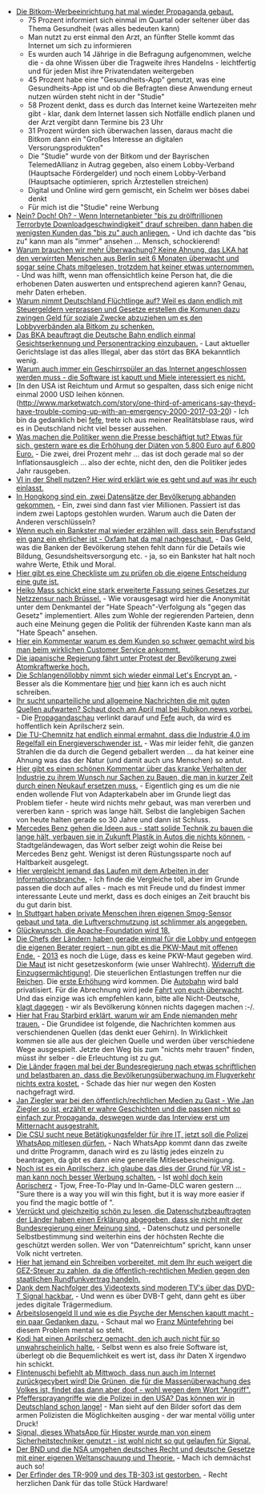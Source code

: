 * [Die Bitkom-Werbeeinrichtung hat mal wieder Propaganda gebaut.](https://www.bitkom.org/Presse/Anhaenge-an-PIs/2017/03-Maerz/Verbraucherstudie-Telemedizin-2017-170327.pdf)
    * 75 Prozent informiert sich einmal im Quartal oder seltener über das Thema Gesundheit (was alles bedeuten kann)
    * Man nutzt zu erst einmal den Arzt, an fünfter Stelle kommt das Internet um sich zu informieren
    * Es wurden auch 14 Jährige in die Befragung aufgenommen, welche die - da ohne Wissen über die Tragweite ihres Handelns - leichtfertig und für jeden Mist ihre Privatendaten weitergeben
    * 45 Prozent habe eine "Gesundheits-App" genutzt, was eine Gesundheits-App ist und ob die Befragten diese Anwendung erneut nutzen würden steht nicht in der "Studie"
    * 58 Prozent denkt, dass es durch das Internet keine Wartezeiten mehr gibt - klar, dank dem Internet lassen sich Notfälle endlich planen und der Arzt vergibt dann Termine bis 23 Uhr
    * 31 Prozent würden sich überwachen lassen, daraus macht die Bitkom dann ein "Großes Interesse an digitalen Versorungsprodukten"
    * Die "Studie" wurde von der Bitkom und der Bayrischen TelemedAllianz in Autrag gegeben, also einem Lobby-Verband (Hauptsache Fördergelder) und noch einem Lobby-Verband (Hauptsache optimieren, sprich Ärztestellen streichen)
    * Digital und Online wird gern gemischt, ein Schelm wer böses dabei denkt
    * Für mich ist die "Studie" reine Werbung
* [Nein? Doch! Oh? - Wenn Internetanbieter "bis zu drölftrillionen Terrorbyte Downloadgeschwindigkeit" drauf schreiben, dann haben die wenigsten Kunden das "bis zu" auch anliegen.](https://www.heise.de/newsticker/meldung/Bericht-der-Bundesnetzagentur-Schnelles-Internet-zumeist-langsamer-als-versprochen-3665483.html) - Und ich dachte das "bis zu" kann man als "immer" ansehen ... Mensch, schockierend!
* [Warum brauchen wir mehr Überwachung? Keine Ahnung, das LKA hat den verwirrten Menschen aus Berlin seit 6 Monaten überwacht und sogar seine Chats mitgelesen, trotzdem hat keiner etwas unternommen.](https://www.welt.de/politik/deutschland/article163180510/Was-das-LKA-bei-Amris-Terror-Chat-mitlas.html) - Und was hilft, wenn man offensichtlich keine Person hat, die die erhobenen Daten auswerten und entsprechend agieren kann? Genau, mehr Daten erheben.
* [Warum nimmt Deutschland Flüchtlinge auf? Weil es dann endlich mit Steuergeldern verprassen und Gesetze erstellen die Komunen dazu zwingen Geld für soziale Zwecke abzuziehen um es den Lobbyverbänden ala Bitkom zu schenken.](https://www.heise.de/newsticker/meldung/Gesetzeskontrolleur-Erst-die-Fluechtlingswelle-hat-E-Government-etwas-vorangebracht-3665991.html)
* [Das BKA beauftragt die Deutsche Bahn endlich einmal Gesichtserkennung und Personentracking einzubauen.](https://www.golem.de/news/videoueberwachung-erster-feldversuch-mit-gesichtserkennung-geplant-1703-126962.html) - Laut aktueller Gerichtslage ist das alles Illegal, aber das stört das BKA bekanntlich wenig.
* [Warum auch immer ein Geschirrspüler an das Internet angeschlossen werden muss - die Software ist kaputt und Miele interessiert es nicht.](https://www.theregister.co.uk/2017/03/26/miele_joins_internetofst_hall_of_shame/)
* [In den USA ist Reichtum und Armut so gespalten, dass sich enige nicht einmal 2000 USD leihen können.(http://www.marketwatch.com/story/one-third-of-americans-say-theyd-have-trouble-coming-up-with-an-emergency-2000-2017-03-20) - Ich bin da gedanklich bei [fefe](https://blog.fefe.de/?ts=a6262923), trete ich aus meiner Realitätsblase raus, wird es in Deutschland nicht viel besser aussehen.
* [Was machen die Politiker wenn die Presse beschäftigt tut? Etwas für sich, gestern ware es die Erhöhung der Diäten von 5.800 Euro auf 6.800 Euro.](https://www.heise.de/tp/features/Diaetenerhoehung-im-Aufmerksamkeitsschatten-der-Saarlandwahl-3665225.html) - Die zwei, drei Prozent mehr ... das ist doch gerade mal so der Inflationsausgleich ... also der echte, nicht den, den die Politiker jedes Jahr rausgeben.
* [VI in der Shell nutzen? Hier wird erklärt wie es geht und auf was ihr euch einlasst.](https://opensource.com/article/17/3/fun-vi-mode-your-shell)
* [In Hongkong sind ein, zwei Datensätze der Bevölkerung abhanden gekommen.](https://www.heise.de/newsticker/meldung/Datensaetze-von-3-7-Millionen-Waehlern-in-Hongkong-gestohlen-3666305.html) - Ein, zwei sind dann fast vier Millionen. Passiert ist das indem zwei Laptops gestohlen wurden. Warum auch die Daten der Anderen verschlüsseln?
* [Wenn euch ein Bankster mal wieder erzählen will, dass sein Berufsstand ein ganz ein ehrlicher ist - Oxfam hat da mal nachgeschaut.](https://www.heise.de/tp/features/Bankgewinne-durch-Steuerflucht-3666017.html) - Das Geld, was die Banken der Bevölkerung stehen fehlt dann für die Details wie Bildung, Gesundsheitsversorgung etc. - ja, so ein Bankster hat halt noch wahre Werte, Ethik und Moral.
* [Hier gibt es eine Checkliste um zu prüfen ob die eigene Entscheidung eine gute ist.](https://opensource.com/open-organization/17/3/making-better-open-decisions)
* [Heiko Mass schickt eine stark erweiterte Fassung seines Gesetzes zur Netzzensur nach Brüssel.](https://www.heise.de/newsticker/meldung/Ende-der-Anonymitaet-im-Netz-Maas-verschaerft-Gesetzesentwurf-gegen-Hate-Speech-3668265.html) - Wie vorausgesagt wird hier die Anonymität unter dem Denkmantel der "Hate Speach"-Verfolgung als "gegen das Gesetz" implementiert. Alles zum Wohle der regierenden Parteien, denn auch eine Meinung gegen die Politik der führenden Kaste kann man als "Hate Speach" ansehen.
* [Hier ein Kommentar warum es dem Kunden so schwer gemacht wird bis man beim wirklichen Customer Service ankommt.](https://www.heise.de/forum/iX/News-Kommentare/Amazon-Connect-Auch-das-Callcenter-muss-in-die-Cloud/Re-welche-Huerden-der-Anrufer-ueberwinden-muss/posting-30166800/show/)
* [Die japanische Regierung fährt unter Protest der Bevölkerung zwei Atomkraftwerke hoch.](https://blog.fefe.de/?ts=a6246044)
* [Die Schlangenöllobby nimmt sich wieder einmal Let's Encrypt an.](https://www.golem.de/news/let-s-encrypt-immer-mehr-phishing-seiten-beantragen-zertifikate-1703-126988.html) - Besser als die Kommentare [hier](https://forum.golem.de/kommentare/security/let-s-encrypt-immer-mehr-phishing-seiten-beantragen-zertifikate/dann-werden-zertifikate-der-zertifizierungsstelle-einfach-als-unsicher-markiert.../108224,4771906,4771906,read.html#msg-4771906) und [hier](https://forum.golem.de/kommentare/security/let-s-encrypt-immer-mehr-phishing-seiten-beantragen-zertifikate/gaehn..../108224,4771884,4771884,read.html#msg-4771884) kann ich es auch nicht schreiben.
* [Ihr sucht unparteiliche und allgemeine Nachrichten die mit guten Quellen aufwarten? Schaut doch am April mal bei Rubikon.news vorbei.](https://www.rubikon.news/) - Die [Propagandaschau](https://propagandaschau.wordpress.com/2017/03/30/rubikon-news-vielversprechendes-medienportal-startet-im-april/) verlinkt darauf und [Fefe](https://blog.fefe.de/?ts=a622142e) auch, da wird es hoffentlich kein Aprilscherz sein.
* [Die TU-Chemnitz hat endlich einmal ermahnt, dass die Industrie 4.0 im Regelfall ein Energieverschwender ist.](https://www.golem.de/news/nachhaltiglkeit-industrie-4-0-ist-bisher-kein-fortschritt-1703-127037.html) - Was mir leider fehlt, die ganzen Strahlen die da durch die Gegend geballert werden ... da hat keiner eine Ahnung was das der Natur (und damit auch uns Menschen) so antut.
* [Hier gibt es einen schönen Kommentar über das kranke Verhalten der Industrie zu ihrem Wunsch nur Sachen zu Bauen, die man in kurzer Zeit durch einen Neukauf ersetzen muss.](https://www.heise.de/forum/heise-online/News-Kommentare/Kommentar-Stecker-Vielfalt-Der-Irrsinn-geht-in-die-naechste-Runde/Kapitalismus-bedeutet-geplante-Obsoleszenz/posting-30180902/show/) - Eigentlich ging es um die nie enden wollende Flut von Adapterkabeln aber im Grunde liegt das Problem tiefer - heute wird nichts mehr gebaut, was man vererben und vererben kann - sprich was lange hält. Selbst die langlebigen Sachen von heute halten gerade so 30 Jahre und dann ist Schluss.
* [Mercedes Benz gehen die Ideen aus - statt solide Technik zu bauen die lange hält, verbauen sie in Zukunft Plastik in Autos die nichts können.](https://www.golem.de/news/10-neue-autos-daimler-erhoeht-das-tempo-bei-elektroautos-1703-127053.html) - Stadtgeländewagen, das Wort selber zeigt wohin die Reise bei Mercedes Benz geht. Wenigst ist deren Rüstungssparte noch auf Haltbarkeit ausgelegt.
* [Hier vergleicht jemand das Laufen mit dem Arbeiten in der Informationsbranche.](https://opensource.com/article/17/3/14-ways-being-runner-working-tech) - Ich finde die Vergleiche toll, aber im Grunde passen die doch auf alles - mach es mit Freude und du findest immer interessante Leute und merkt, dass es doch einiges an Zeit braucht bis du gut darin bist.
* [In Stuttgart haben private Menschen ihren eigenen Smog-Sensor gebaut und tata, die Luftverschmutzung ist schlimmer als angegeben.](https://opensource.com/article/17/3/build-smog-sensor-ESP8266-microcontroller)
* [Glückwunsch, die Apache-Foundation wird 18.](http://www.pro-linux.de/news/1/24608/18-jahre-apache-software-foundation.html)
* [Die Chefs der Ländern haben gerade einmal für die Lobby und entgegen die eigenen Berater regiert - nun gibt es die PKW-Maut mit offenen Ende.](https://www.heise.de/newsticker/meldung/Bundesrat-bringt-die-Pkw-Maut-auf-die-Strasse-3672174.html) - [2013](https://www.heise.de/forum/heise-online/News-Kommentare/Bundesrat-bringt-die-Pkw-Maut-auf-die-Strasse/2013-Mit-mir-wird-es-keine-PKW-Maut-geben/posting-30181888/show/) es noch die Lüge, dass es keine PKW-Maut gegeben wird. [Die Maut](https://www.heise.de/forum/heise-online/News-Kommentare/Bundesrat-bringt-die-Pkw-Maut-auf-die-Strasse/Die-Maut-haelt-keiner-Verfassungsklage-statt-weil/posting-30181878/show/) ist nicht gesetzeskonform (wie unser Wahlrecht). [Widerruft die Einzugsermächtigung!](https://www.heise.de/forum/heise-online/News-Kommentare/Bundesrat-bringt-die-Pkw-Maut-auf-die-Strasse/Re-Einzugsermaechtigung-widerrufen/posting-30181889/show/). Die steuerlichen Entlastungen treffen nur die [Reichen](https://www.heise.de/forum/heise-online/News-Kommentare/Bundesrat-bringt-die-Pkw-Maut-auf-die-Strasse/Re-Die-Laenderchefs-entschieden-sich-damit-gegen-die-Ratschlaege-ihrer-Fachpolit/posting-30182035/show/). Die [erste Erhöhung](https://www.heise.de/forum/heise-online/News-Kommentare/Bundesrat-bringt-die-Pkw-Maut-auf-die-Strasse/Wann-gibts-wohl-die-1-Erhoehung/posting-30181806/show/) wird kommen. Die [Autobahn](https://www.heise.de/forum/heise-online/News-Kommentare/Bundesrat-bringt-die-Pkw-Maut-auf-die-Strasse/Die-Grundlage-ist-gelegt/posting-30181757/show/) wird bald privatisiert. Für die Abrechnung wird jede [Fahrt von euch überwacht](https://www.heise.de/forum/heise-online/News-Kommentare/Bundesrat-bringt-die-Pkw-Maut-auf-die-Strasse/Wie-laeuft-das-technisch/posting-30181755/show/). Und das einzige was ich empfehlen kann, bitte alle Nicht-Deutsche, [klagt dagegen](https://www.heise.de/forum/heise-online/News-Kommentare/Bundesrat-bringt-die-Pkw-Maut-auf-die-Strasse/Moechte-gegen-dieses-Gesetz-klagen/posting-30181722/show/) - wir als Bevölkerung können nichts dagegen machen :-/.
* [Hier hat Frau Starbird erklärt, warum wir am Ende niemanden mehr trauen.](https://blog.fefe.de/?ts=a620ce9a) - Die Grundidee ist folgende, die Nachrichten kommen aus verschiendenen Quellen (das denkt euer Gehirn). In Wirklichkeit kommen sie alle aus der gleichen Quelle und werden über verschiedene Wege ausgespielt. Jetzte den Weg bis zum "nichts mehr trauen" finden, müsst ihr selber - die Erleuchtung ist zu gut.
* [Die Länder fragen mal bei der Bundesregierung nach etwas schriftlichen und belastbaren an, dass die Bevölkerungsüberwachung im Flugverkehr nichts extra kostet.](https://www.heise.de/newsticker/meldung/Bundesrat-verlangt-Kostenplan-fuer-die-Fluggastdatenspeicherung-3672869.html) - Schade das hier nur wegen den Kosten nachgefragt wird.
* [Jan Ziegler war bei den öffentlich/rechtlichen Medien zu Gast - Wie Jan Ziegler so ist, erzählt er wahre Geschichten und die passen nicht so einfach zur Propaganda, deswegen wurde das Interview erst um Mitternacht ausgestrahlt.](https://propagandaschau.wordpress.com/2017/03/31/jean-ziegler-dann-sollte-man-aufgehaengt-werden-wenn-man-schweigen-wuerde/)
* [Die CSU sucht neue Betätigkungsfelder für ihre IT, jetzt soll die Polizei WhatsApp mitlesen dürfen.](https://www.heise.de/newsticker/meldung/CSU-Innenminister-Polizei-muss-WhatsApp-mitlesen-koennen-3672986.html) - Nach WhatsApp kommt dann das zweite und dritte Programm, danach wird es zu lästig jedes einzeln zu beantragen, da gibt es dann eine generelle Mitlesebescheinigung.
* [Noch ist es ein Aprilscherz, ich glaube das dies der Grund für VR ist - man kann noch besser Werbung schalten.](https://www.golem.de/news/viveport-htc-will-werbung-in-der-virtuellen-realitaet-vermarkten-1704-127085.html) - Ist [wohl doch kein Aprischerz](https://www.heise.de/newsticker/meldung/Werbung-in-VR-Spielen-HTC-will-Spieler-ueberwachen-3673109.html) - Tjow, Free-To-Play und In-Game-DLC waren gestern ... "Sure there is a way you will win this fight, but it is way more easier if you find the magic bottle of <insert your sugger water company in here>".
* [Verrückt und gleichzeitig schön zu lesen, die Datenschutzbeauftragten der Länder haben einen Erklärung abgegeben, dass sie nicht mit der Bundesregierung einer Meinung sind.]( https://www.heise.de/newsticker/meldung/Goettinger-Erklaerung-Datenschuetzer-legen-sich-mit-Merkel-Co-an-3673060.html) - Datenschutz und personelle Selbstbestimmung sind weiterhin eins der höchsten Rechte die geschützt werden sollen. Wer von "Datenreichtum" spricht, kann unser Volk nicht vertreten.
* [Hier hat jemand ein Schreiben vorbereitet, mit dem Ihr euch weigert die GEZ-Steuer zu zahlen, da die öffentlich-rechtlichen Medien gegen den staatlichen Rundfunkvertrag handeln.](https://propagandaschau.wordpress.com/2017/04/02/propaganda-verweigern-druck-auf-die-staatssender-ausueben-so-gehts/)
* [Dank dem Nachfolger des Videotexts sind moderen TV's über das DVD-T Signal hackbar.](https://www.heise.de/newsticker/meldung/Smart-TV-Hack-Schadcode-ueber-DVB-T-ermoeglicht-Uebernahme-aus-der-Ferne-3673092.html) - Und wenn es über DVB-T geht, dann geht es über jedes digitale Trägermedium.
* [Arbeitslosengeld II und wie es die Psyche der Menschen kaputt macht - ein paar Gedanken dazu.](https://www.heise.de/tp/features/Arbeitslosengeld-II-Schleichendes-Gift-fuer-die-Psyche-3671287.html) - Schaut mal wo [Franz Müntefehring](https://www.heise.de/forum/Telepolis/Kommentare/Arbeitslosengeld-II-Schleichendes-Gift-fuer-die-Psyche/Franz-Muentefering-Wer-nicht-arbeitet-soll-auch-nicht-essen/posting-30189808/show/) bei diesem Problem mental so steht.
* [Kodi hat einen Aprilscherz gemacht, den ich auch nicht für so unwahrscheinlich halte.](https://www.heise.de/newsticker/meldung/Aprilscherz-Angebliche-Beschlagnahme-der-Kodi-Website-sorgt-fuer-Wirbel-3673085.html) - Selbst wenn es also freie Software ist, überlegt ob die Bequemlichkeit es wert ist, dass ihr Daten X irgendwo hin schickt.
* [Flintenuschi befiehlt ab Mittwoch, dass nun auch im Internet zurückgecybert wird! Die Grünen, die für die Massenüberwachung des Volkes ist, findet das dann aber doof - wohl wegen dem Wort "Angriff".](https://www.heise.de/newsticker/meldung/Gruene-kritisieren-Regierung-fuer-Aufruestung-im-Netz-3673083.html)
* [Pfeffersprayangriffe wie die Polizei in den USA? Das können wir in Deutschland schon lange!](https://blog.fefe.de/?ts=a61e7554) - Man sieht auf den Bilder sofort das dem armen Polizisten die Möglichkeiten ausging - der war mental völlig unter Druck!
* [Signal, dieses WhatsApp für Hipster wurde man von einem Sicherheitstechniker genutzt - ist wohl nicht so gut gelaufen für Signal.](https://www.jwz.org/blog/2017/03/signal-leaks-your-phone-number-to-everyone-in-your-contacts/)
* [Der BND und die NSA umgehen deutsches Recht und deutsche Gesetze mit einer eigenen Weltanschauung und Theorie.](https://www.heise.de/newsticker/meldung/Geheimakte-BND-NSA-Grundrechte-ade-die-Funktionstraegertheorie-3672554.html) - Mach ich demnächst auch so!
* [Der Erfinder des TR-909 und des TB-303 ist gestorben.](https://www.heise.de/newsticker/meldung/Erfinder-des-Drum-Computers-TR-909-Ikutaro-Kakehashi-gestorben-3673130.html) - Recht herzlichen Dank für das tolle Stück Hardware!
